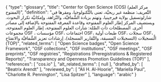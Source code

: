 {
    "type": "glossary",
    "title": "Center for Open Science (COS) (مركز العلم المفتوح)",
    "definition": "التَّعريف: منظمة غير ربحيَّة،  تعنى بالتُّكنولوجيا، ومقرها في شارلوتسفيل بولاية فيرجينيا، وتهتم بزيادة الشَّفافيَّة، والنَّزاهة، وإمكانيَّة تكرار البحوث. ويستضيف المركز إطار العلوم المفتوحة وقاعدة المعرفة المفتوحة بالإضافة إلى مصادر أخرى.  المصطلحات ذات الصِّلة: شارات العلوم المفتوحة، إطار العلوم المفتوحة، مجموعات OSF ، مؤسسات OSF، اجتماعات OSF، طبعات أولية OSF، سجلات OSF، الَّتسجيلات (التسجيلات المسبقة، والتَّقارير المسجلة)، إرشادات تعزيز الشَّفافيَّة والانفتاح (TOP)",
    "related_terms": [
        "Open Science badges",
        "Open Science Framework",
        "OSF collections",
        "OSF institutions",
        "OSF meetings",
        "OSF preprints",
        "OSF registries",
        "Registrations (Preregistrations & Registered Reports)",
        "Transparency and Openness Promotion Guidelines (TOP)"
    ],
    "references": [
        "cos.io"
    ],
    "alt_related_terms": [
        null
    ],
    "drafted_by": [
        "Beatrix Arendt"
    ],
    "reviewed_by": [
        "Ali H. Al-Hoorie",
        "Mariella Paul",
        "Charlotte R. Pennington",
        "Lisa Spitzer"
    ],
    "language": "arabic"
}